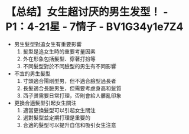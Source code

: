 # 【总结】女生超讨厌的男生发型！ - P1：4-21星 - 7情子 - BV1G34y1e7Z4

-   男生髮型對追女生有重要影響
    1.  髮型是追女生時的重要考量因素
    2.  外在形象包括髮型、穿著打扮等
    3.  不同髮型對於不同臉型的男生有不同影響
-   不宜的男生髮型
    1.  寸頭適合陽剛型男，但不適合臉型過長者
    2.  長髮適合長臉男生，但需要考慮身高和髮質
    3.  西子燙需要日常打理，否則會給人髒亂印象
-   更換合適髮型引起女生關注
    1.  適當更換髮型可以引起女生關注
    2.  選對髮型並定期打理是重要的
    3.  合適的髮型可以提升自信和吸引女生注意
